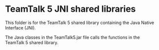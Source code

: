 # TeamTalk 5 JNI shared libraries

This folder is for the TeamTalk 5 shared library containing the Java
Native Interface (JNI).

The Java classes in the TeamTalk5.jar file calls the functions in the
TeamTalk 5 shared library.


